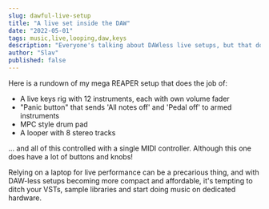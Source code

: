 ```yaml
---
slug: dawful-live-setup
title: "A live set inside the DAW"
date: "2022-05-01"
tags: music,live,looping,daw,keys
description: "Everyone's talking about DAWless live setups, but that doesn't mean the DAW is useless."
author: "Slav"
published: false
---
```


Here is a rundown of my mega REAPER setup that does the job of: 
- A live keys rig with 12 instruments, each with own volume fader
- "Panic button" that sends 'All notes off' and 'Pedal off' to armed instruments
- MPC style drum pad
- A looper with 8 stereo tracks

... and all of this controlled with a single MIDI controller. Although this one does have a lot of buttons and knobs!


Relying on a laptop for live performance can be a precarious thing, and with DAW-less setups becoming more compact and affordable, it's tempting to ditch your VSTs, sample libraries and start doing music on dedicated hardware. 


```


```